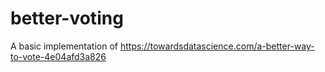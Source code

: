 # better-voting
A basic implementation of https://towardsdatascience.com/a-better-way-to-vote-4e04afd3a826
